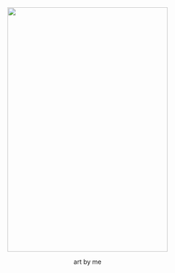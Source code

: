 <div align="center">
  <img src="https://github.com/user-attachments/assets/b7feb580-b5f6-45d9-8317-3ae1f95ac07d" width=360 height=550> 
  <p> art by me</p>
</div>
